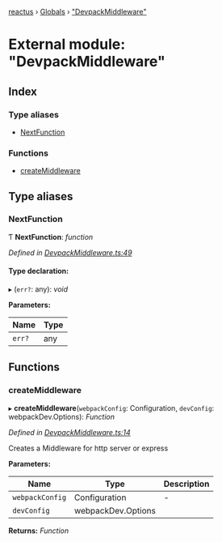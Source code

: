[reactus](../README.md) › [Globals](../globals.md) › ["DevpackMiddleware"](_devpackmiddleware_.md)

# External module: "DevpackMiddleware"

## Index

### Type aliases

* [NextFunction](_devpackmiddleware_.md#nextfunction)

### Functions

* [createMiddleware](_devpackmiddleware_.md#createmiddleware)

## Type aliases

###  NextFunction

Ƭ **NextFunction**: *function*

*Defined in [DevpackMiddleware.ts:49](https://github.com/Openovate/reactus/blob/97dd666/src/DevpackMiddleware.ts#L49)*

#### Type declaration:

▸ (`err?`: any): *void*

**Parameters:**

Name | Type |
------ | ------ |
`err?` | any |

## Functions

###  createMiddleware

▸ **createMiddleware**(`webpackConfig`: Configuration, `devConfig`: webpackDev.Options): *Function*

*Defined in [DevpackMiddleware.ts:14](https://github.com/Openovate/reactus/blob/97dd666/src/DevpackMiddleware.ts#L14)*

Creates a Middleware for http server or express

**Parameters:**

Name | Type | Description |
------ | ------ | ------ |
`webpackConfig` | Configuration | - |
`devConfig` | webpackDev.Options |   |

**Returns:** *Function*
